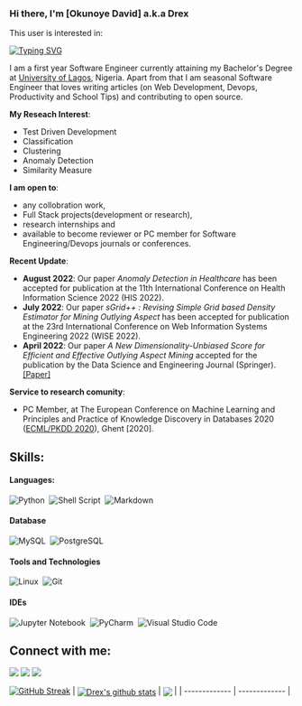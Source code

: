 ### Hi there, I'm [Okunoye David] a.k.a Drex

This user is interested in: 

[![Typing SVG](https://readme-typing-svg.herokuapp.com?font=Sherif&size=40&pause=900&color=305042&center=true&vCenter=true&width=1000&height=100&lines=Frontend+Development;Backend+Development;DevOps;Technical+Writing;Teaching+kids+tech)](https://git.io/typing-svg)

I am a first year Software Engineer currently attaining my Bachelor's Degree at [University of Lagos](https://unilag.edu.ng), Nigeria. Apart from that I am seasonal Software Engineer that loves writing articles (on Web Development, Devops, Productivity and School Tips) and contributing to open source.

**My Reseach Interest**:
- Test Driven Development
- Classification
- Clustering
- Anomaly Detection
- Similarity Measure

 **I am open to**:

- any collobration work,
- Full Stack projects(development or research),
- research internships and
- available to become reviewer or PC member for Software Engineering/Devops journals or conferences.

**Recent Update**:
- **August 2022**: Our paper _Anomaly Detection in Healthcare_ has been accepted for publication at the 11th International Conference on Health Information Science 2022 (HIS 2022).
- **July 2022**: Our paper _sGrid++ : Revising Simple Grid based Density Estimator for Mining Outlying Aspect_ has been accepted for publication at the 23rd International Conference on Web Information Systems Engineering 2022 (WISE 2022).
- **April 2022**: Our paper _A New Dimensionality-Unbiased Score for Efficient and Effective Outlying Aspect Mining_ accepted for the publication by the Data Science and Engineering Journal (Springer).[[Paper]](https://link.springer.com/article/10.1007/s41019-022-00185-5)

**Service to research comunity**:
- PC Member, at The European Conference on Machine Learning and Principles and Practice of Knowledge Discovery in Databases 2020 ([ECML/PKDD 2020](https://ecmlpkdd2020.net/organisation/programcommittee/)), Ghent [2020].

## Skills:

#### Languages:

![Python](https://img.shields.io/badge/Python-3776AB?style=for-the-badge&logo=python&logoColor=white)&nbsp;
![Shell Script](https://img.shields.io/badge/Shell_Script-121011?style=for-the-badge&logo=gnu-bash&logoColor=white)&nbsp;
![Markdown](https://img.shields.io/badge/markdown-%23000000.svg?style=for-the-badge&logo=markdown&logoColor=white)


#### Database

![MySQL](https://img.shields.io/badge/MySQL-00000F?style=for-the-badge&logo=mysql&logoColor=white)&nbsp;
![PostgreSQL](https://img.shields.io/badge/PostgreSQL-316192?style=for-the-badge&logo=postgresql&logoColor=white)&nbsp;

#### Tools and Technologies

![Linux](https://img.shields.io/badge/Linux-FCC624?style=for-the-badge&logo=linux&logoColor=black)&nbsp;
![Git](https://img.shields.io/badge/GIT-E44C30?style=for-the-badge&logo=git&logoColor=white)&nbsp;


#### IDEs

![Jupyter Notebook](https://img.shields.io/badge/jupyter-%23FA0F00.svg?style=for-the-badge&logo=jupyter&logoColor=white)&nbsp;
![PyCharm](https://img.shields.io/badge/pycharm-143?style=for-the-badge&logo=pycharm&logoColor=black&color=black&labelColor=green)&nbsp;
![Visual Studio Code](https://img.shields.io/badge/Visual%20Studio%20Code-0078d7.svg?style=for-the-badge&logo=visual-studio-code&logoColor=white)&nbsp;


## Connect with me:

<p align = "center">

[<img src="https://img.shields.io/badge/twitter-%231DA1F2.svg?&style=for-the-badge&logo=twitter&logoColor=white&color=black" />](https://twitter.com/themlphdstudent) 
[<img src="https://img.shields.io/badge/linkedin-%2312100E.svg?&style=for-the-badge&logo=linkedin&logoColor=white&color=black" />](https://www.linkedin.com/in/durgeshsamariya/)
[<img src="https://img.shields.io/badge/instagram-%2312100E.svg?&style=for-the-badge&logo=instagram&logoColor=white&color=black" />](https://instagram.com/themlphdstudent)
</p>

[![GitHub Streak](http://github-readme-streak-stats.herokuapp.com?user=Drex72&theme=dark&background=000000)](https://git.io/streak-stats)
| <a href="https://github.com/Drex72/github-readme-stats"><img align="center" src="https://github-readme-stats.vercel.app/api?username=Drex72&show_icons=true&include_all_commits=true&theme=buefy&hide_border=true" alt="Drex's github stats" /></a> | <a href="https://github.com/Drex72/github-readme-stats"><img align="center" src="https://github-readme-stats.vercel.app/api/top-langs/?username=Drex72&layout=compact&theme=buefy&hide_border=true" /></a> |
| ------------- | ------------- |

<!-- 
----
[<img src="https://github-profile-trophy.vercel.app/?username=durgeshsamariya&row=2&column=3" />](https://github.com/ryo-ma/github-profile-trophy)
[<img src="https://github-readme-stats.vercel.app/api?username=durgeshsamariya&theme=algolia&count_private=true&include_all_commits=true&show_icons=true" />](https://github.com/anuraghazra/github-readme-stats)
[![GitHub Streak](https://github-readme-streak-stats.herokuapp.com/?user=durgeshsamariya&theme=dark)](https://github.com/DenverCoder1/github-readme-streak-stats)
[![Durgesh's Top Langs](https://github-readme-stats.vercel.app/api/top-langs/?username=themlphdstudent&theme=algolia&hide=Jupyter&layout=compact&show_icons=true)](https://github.com/anuraghazra/github-readme-stats)
 -->

<!--
**themlphdstudent/themlphdstudent** is a ✨ _special_ ✨ repository because its `README.md` (this file) appears on your GitHub profile.

Here are some ideas to get you started:

- 🔭 I’m currently working on ...
- 🌱 I’m currently learning ...
- 👯 I’m looking to collaborate on ...
- 🤔 I’m looking for help with ...
- 💬 Ask me about ...
- 📫 How to reach me: ...
- 😄 Pronouns: ...
- ⚡ Fun fact: ...
-->

